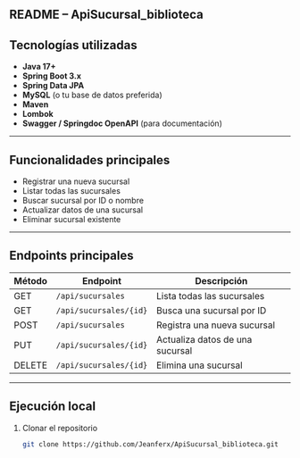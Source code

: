 **README – ApiSucursal_biblioteca**
---

## Tecnologías utilizadas

- **Java 17+**
- **Spring Boot 3.x**
- **Spring Data JPA**
- **MySQL** (o tu base de datos preferida)
- **Maven**
- **Lombok**
- **Swagger / Springdoc OpenAPI** (para documentación)

---

## Funcionalidades principales

- Registrar una nueva sucursal  
- Listar todas las sucursales  
- Buscar sucursal por ID o nombre  
- Actualizar datos de una sucursal  
- Eliminar sucursal existente  

---
## Endpoints principales

| Método | Endpoint | Descripción |
|--------|-----------|-------------|
| GET | `/api/sucursales` | Lista todas las sucursales |
| GET | `/api/sucursales/{id}` | Busca una sucursal por ID |
| POST | `/api/sucursales` | Registra una nueva sucursal |
| PUT | `/api/sucursales/{id}` | Actualiza datos de una sucursal |
| DELETE | `/api/sucursales/{id}` | Elimina una sucursal |

---

## Ejecución local

1. Clonar el repositorio  
   ```bash
   git clone https://github.com/Jeanferx/ApiSucursal_biblioteca.git
